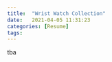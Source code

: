 ```yaml
---
title:  "Wrist Watch Collection"
date:   2021-04-05 11:31:23
categories: [Resume]
tags:
---
```


tba
